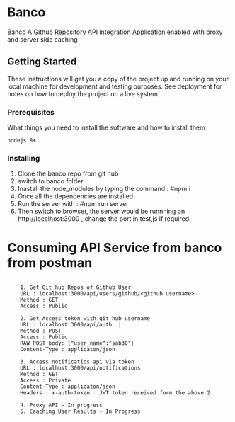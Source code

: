# Banco
Banco A Github Repository API integration Application enabled with proxy and server side caching

## Getting Started

These instructions will get you a copy of the project up and running on your local machine for development and testing purposes. See deployment for notes on how to deploy the project on a live system.

### Prerequisites

What things you need to install the software and how to install them

```
nodejs 8+

```

### Installing
1. Clone the banco repo from git hub 
2. switch to banco folder
3. Inastall the node_modules by typing the command : #npm i
4. Once all the dependencies are installed 
5. Run the server with : #npm run server 
6. Then switch to browser, the server would be runnning on http://localhost:3000 , change the port in test,js if required.

# Consuming API Service from banco from postman

```

    1. Get Git hub Repos of Github User  
    URL : localhost:3000/api/users/github/<github username>
    Method : GET 
    Access : Public
    
    2. Get Access token with git hub username
    URL : localhost:3000/api/auth  | 
    Method : POST
    Access : Public
    RAW POST body: {"user_name":"sab30"}
    Content-Type : applicaton/json
    
    3. Access notificatios api via token 
    URL : localhost:3000/api/notifications
    Method : GET 
    Access : Private
    Content-Type : applicaton/json
    Headers : x-auth-token : JWT token received form the above 2
    
    4. Proxy API - In progress
    5. Caaching User Results - In Progress

```
